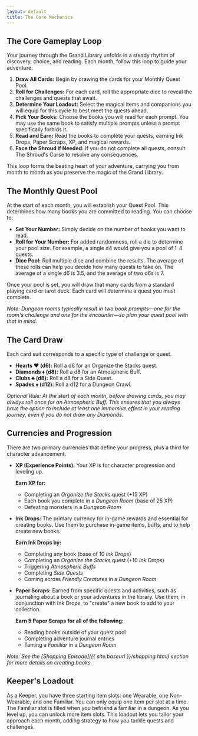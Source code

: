 ```yaml
---
layout: default
title: The Core Mechanics
---
```


## The Core Gameplay Loop
Your journey through the Grand Library unfolds in a steady rhythm of discovery, choice, and reading. Each month, follow this loop to guide your adventure:

1.  **Draw All Cards:** Begin by drawing the cards for your Monthly Quest Pool.
2.  **Roll for Challenges:** For each card, roll the appropriate dice to reveal the challenges and quests that await.
3.  **Determine Your Loadout:** Select the magical items and companions you will equip for this cycle to best meet the quests ahead.
4.  **Pick Your Books:** Choose the books you will read for each prompt. You may use the same book to satisfy multiple prompts unless a prompt specifically forbids it.
5.  **Read and Earn:** Read the books to complete your quests, earning Ink Drops, Paper Scraps, XP, and magical rewards.
6.  **Face the Shroud if Needed:** If you do not complete all quests, consult The Shroud's Curse to resolve any consequences.

This loop forms the beating heart of your adventure, carrying you from month to month as you preserve the magic of the Grand Library.

## The Monthly Quest Pool
At the start of each month, you will establish your Quest Pool. This determines how many books you are committed to reading. You can choose to:

* **Set Your Number:** Simply decide on the number of books you want to read.
* **Roll for Your Number:** For added randomness, roll a die to determine your pool size. For example, a single d4 would give you a pool of 1-4 quests.
* **Dice Pool:** Roll multiple dice and combine the results. The average of these rolls can help you decide how many quests to take on. The average of a single d6 is 3.5, and the average of two d6s is 7.

Once your pool is set, you will draw that many cards from a standard playing card or tarot deck. Each card will determine a quest you must complete.

*Note: Dungeon rooms typically result in two book prompts—one for the room's challenge and one for the encounter—so plan your quest pool with that in mind.*

## The Card Draw
Each card suit corresponds to a specific type of challenge or quest.

* **Hearts ♥ (d6):** Roll a d6 for an Organize the Stacks quest.
* **Diamonds ♦ (d8):** Roll a d8 for an Atmospheric Buff.
* **Clubs ♣ (d8):** Roll a d8 for a Side Quest.
* **Spades ♠ (d12):** Roll a d12 for a Dungeon Crawl.

*Optional Rule: At the start of each month, before drawing cards, you may always roll once for an Atmospheric Buff. This ensures that you always have the option to include at least one immersive effect in your reading journey, even if you do not draw any Diamonds.*

## Currencies and Progression
There are two primary currencies that define your progress, plus a third for character advancement.

* **XP (Experience Points):** Your XP is for character progression and leveling up.

    **Earn XP for:**
    *  Completing an *Organize the Stacks* quest (+15 XP)
    *  Each book you complete in a *Dungeon Room* (base of 25 XP)
    *  Defeating monsters in a *Dungeon Room* 
* **Ink Drops:** The primary currency for in-game rewards and essential for creating books.  Use them to purchase in-game items, buffs, and to help create new books.

    **Earn Ink Drops by:**
    *  Completing any book (base of 10 *Ink Drops*)
    *  Completing an *Organize the Stacks* quest (+10 *Ink Drops*)
    *  Triggering *Atmospheric Buffs*
    *  Completing *Side Quests*
    *  Coming across *Friendly Creatures* in a *Dungeon Room*
* **Paper Scraps:** Earned from specific quests and activities, such as journaling about a book or your adventures in the library. Use them, in conjunction with Ink Drops, to "create" a new book to add to your collection.

    **Earn 5 Paper Scraps for all of the following:**
    *  Reading books outside of your quest pool 
    *  Completing adventure journal entries 
    *  Taming a *Familiar* in a *Dungeon Room*

*Note: See the [Shopping Episode]({{ site.baseurl }}/shopping.html) section for more details on creating books.*

## Keeper's Loadout
As a Keeper, you have three starting item slots: one Wearable, one Non-Wearable, and one Familiar. You can only equip one item per slot at a time. The Familiar slot is filled when you befriend a familiar in a dungeon. As you level up, you can unlock more item slots. This loadout lets you tailor your approach each month, adding strategy to how you tackle quests and challenges.